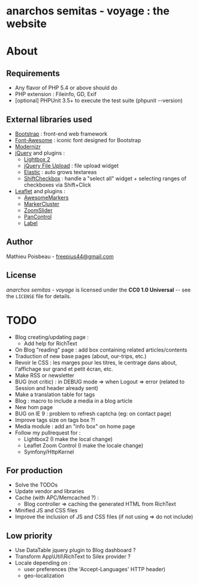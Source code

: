 anarchos semitas - voyage : the website
=======================================

About
=====

Requirements
------------

- Any flavor of PHP 5.4 or above should do
- PHP extension : Fileinfo, GD, Exif
- [optional] PHPUnit 3.5+ to execute the test suite (phpunit --version)

External libraries used
-----------------------

* [Bootstrap](http://twitter.github.io/bootstrap/) : front-end web framework
* [Font-Awesome](http://fortawesome.github.io/Font-Awesome/) : iconic font designed for Bootstrap
* [Modernizr](http://modernizr.com/)
* [jQuery](http://jquery.com/) and plugins :
  * [Lightbox 2](http://lokeshdhakar.com/projects/lightbox2/)
  * [jQuery File Upload](http://blueimp.github.io/jQuery-File-Upload/) : file upload widget
  * [Elastic](http://unwrongest.com/projects/elastic/) : auto grows textareas
  * [ShiftCheckbox](https://github.com/nylen/shiftcheckbox) : handle a "select all" widget + selecting ranges of checkboxes via Shift+Click
* [Leaflet](http://leafletjs.com/) and plugins :
  * [AwesomeMarkers](https://github.com/lvoogdt/Leaflet.awesome-markers)
  * [MarkerCluster](https://github.com/Leaflet/Leaflet.markercluster)
  * [ZoomSlider](https://github.com/kartena/Leaflet.zoomslider)
  * [PanControl](https://github.com/kartena/Leaflet.Pancontrol)
  * [Label](https://github.com/Leaflet/Leaflet.label)

Author
------

Mathieu Poisbeau - <freepius44@gmail.com>

License
-------

*anarchos semitas - voyage* is licensed under the **CC0 1.0 Universal** -- see the `LICENSE` file for details.


TODO
====

* Blog creating/updating page :
  * Add help for RichText
* On Blog "reading" page : add box containing related articles/contents
* Traduction of new base pages (about, our-trips, etc.)
* Revoir le CSS : les marges pour les titres, le centrage dans about, l'affichage sur grand et petit écran, etc.
* Make RSS or newsletter
* BUG (not critic) : in DEBUG mode => when Logout => error (related to Session and header already sent)
* Make a translation table for tags
* Blog : macro to include a media in a blog article
* New hom page
* BUG on IE 9 : problem to refresh captcha (eg: on contact page)
* Improve tags size on tags box ?!
* Media module : add an "info box" on home page
* Follow my pullrequest for :
  * Lightbox2               (I make the local change)
  * Leaflet Zoom Control    (I make the locale change)
  * Symfony/HttpKernel

For production
--------------

* Solve the TODOs
* Update vendor and libraries
* Cache (with APC/Memcached ?) :
  * Blog controller => caching the generated HTML from RichText
* Minified JS and CSS files
* Improve the inclusion of JS and CSS files (if not using => do not include)

Low priority
------------

* Use DataTable jquery plugin to Blog dashboard ?
* Transform App\Util\RichText to Silex provider ?
* Locale depending on :
  * user preferences (the 'Accept-Languages' HTTP header)
  * geo-localization
